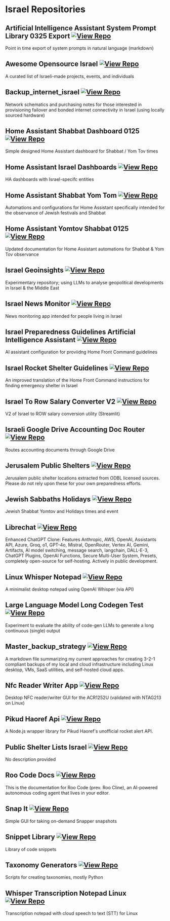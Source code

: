 # Israel Repositories

## Artificial Intelligence Assistant System Prompt Library 0325 Export [![View Repo](https://img.shields.io/badge/view-repo-green)](https://github.com/danielrosehill/AI-Assistant-System-Prompt-Library-0325-Export)
Point in time export of system prompts in natural language (markdown)

## Awesome Opensource Israel [![View Repo](https://img.shields.io/badge/view-repo-green)](https://github.com/danielrosehill/awesome-opensource-israel)
A curated list of Israeli-made projects, events, and individuals

## Backup_internet_israel [![View Repo](https://img.shields.io/badge/view-repo-green)](https://github.com/danielrosehill/backup_internet_israel)
Network schematics and purchasing notes for those interested in provisioning failover and bonded internet connectivity in Israel (using locally sourced hardware)

## Home Assistant Shabbat Dashboard 0125 [![View Repo](https://img.shields.io/badge/view-repo-green)](https://github.com/danielrosehill/HA-Shabbat-Dashboard-0125)
Simple designed Home Assistant dashboard for Shabbat / Yom Tov times

## Home Assistant Israel Dashboards [![View Repo](https://img.shields.io/badge/view-repo-green)](https://github.com/danielrosehill/Home-Assistant-Israel-Dashboards)
HA dashboards with Israel-specifc entities

## Home Assistant Shabbat Yom Tom [![View Repo](https://img.shields.io/badge/view-repo-green)](https://github.com/danielrosehill/Home-Assistant-Shabbat-Yom-Tom)
Automations and configurations for Home Assistant specifically intended for the observance of Jewish festivals and Shabbat

## Home Assistant Yomtov Shabbat 0125 [![View Repo](https://img.shields.io/badge/view-repo-green)](https://github.com/danielrosehill/Home-Assistant-YomTov-Shabbat-0125)
Updated documentation for Home Assistant automations for Shabbat & Yom Tov observance

## Israel Geoinsights [![View Repo](https://img.shields.io/badge/view-repo-green)](https://github.com/danielrosehill/Israel-GeoInsights)
Experimentary repository; using LLMs to analyse geopolitical developments in Israel & the Middle East

## Israel News Monitor [![View Repo](https://img.shields.io/badge/view-repo-green)](https://github.com/danielrosehill/Israel-News-Monitor)
News monitoring app intended for people living in Israel

## Israel Preparedness Guidelines Artificial Intelligence Assistant [![View Repo](https://img.shields.io/badge/view-repo-green)](https://github.com/danielrosehill/Israel-Preparedness-Guidelines-AI-Assistant)
AI assistant configuration for proviidng Home Front Command guidelines

## Israel Rocket Shelter Guidelines [![View Repo](https://img.shields.io/badge/view-repo-green)](https://github.com/danielrosehill/Israel-Rocket-Shelter-Guidelines)
An improved translation of the Home Front Command instructions for finding emergency shelter in Israel

## Israel To Row Salary Converter V2 [![View Repo](https://img.shields.io/badge/view-repo-green)](https://github.com/danielrosehill/Israel-To-ROW-Salary-Converter-V2)
V2 of Israel to ROW salary conversion utility (Streamlit)

## Israeli Google Drive Accounting Doc Router [![View Repo](https://img.shields.io/badge/view-repo-green)](https://github.com/danielrosehill/Israeli-Google-Drive-Accounting-Doc-Router)
Routes accounting documents through Google Drive

## Jerusalem Public Shelters [![View Repo](https://img.shields.io/badge/view-repo-green)](https://github.com/danielrosehill/Jerusalem-Public-Shelters)
Jerusalem public shelter locations extracted from ODBL licensed sources. Please do not rely upon these for your own preparedness efforts.

## Jewish Sabbaths Holidays [![View Repo](https://img.shields.io/badge/view-repo-green)](https://github.com/danielrosehill/Jewish-Sabbaths-Holidays)
Jewish Shabbat Yomtov and Holidays times and event

## Librechat [![View Repo](https://img.shields.io/badge/view-repo-green)](https://github.com/danielrosehill/LibreChat)
Enhanced ChatGPT Clone: Features Anthropic, AWS, OpenAI, Assistants API, Azure, Groq, o1, GPT-4o, Mistral, OpenRouter, Vertex AI, Gemini, Artifacts, AI model switching, message search, langchain, DALL-E-3, ChatGPT Plugins, OpenAI Functions, Secure Multi-User System, Presets, completely open-source for self-hosting. Actively in public development.

## Linux Whisper Notepad [![View Repo](https://img.shields.io/badge/view-repo-green)](https://github.com/danielrosehill/Linux-Whisper-Notepad)
A minimalist desktop notepad using OpenAI Whisper (via API)

## Large Language Model Long Codegen Test [![View Repo](https://img.shields.io/badge/view-repo-green)](https://github.com/danielrosehill/LLM-Long-Codegen-Test)
Experiment to evaluate the ability of code-gen LLMs to generate a long continuous (single) output

## Master_backup_strategy [![View Repo](https://img.shields.io/badge/view-repo-green)](https://github.com/danielrosehill/Master_Backup_Strategy)
A markdown file summarizing my current approaches for creating 3-2-1 compliant backups of my local and cloud infrastructure including Linux desktop, VMs, SaaS utilities, and self-hosted cloud apps.

## Nfc Reader Writer App [![View Repo](https://img.shields.io/badge/view-repo-green)](https://github.com/danielrosehill/NFC-Reader-Writer-App)
Desktop NFC reader/writer GUI for the ACR1252U (validated with NTAG213 on Linux)

## Pikud Haoref Api [![View Repo](https://img.shields.io/badge/view-repo-green)](https://github.com/danielrosehill/pikud-haoref-api)
A Node.js wrapper library for Pikud Haoref's unofficial rocket alert API.

## Public Shelter Lists Israel [![View Repo](https://img.shields.io/badge/view-repo-green)](https://github.com/danielrosehill/Public-Shelter-Lists-Israel)
No description provided

## Roo Code Docs [![View Repo](https://img.shields.io/badge/view-repo-green)](https://github.com/danielrosehill/Roo-Code-Docs)
This is the documentation for Roo Code (prev. Roo Cline), an AI-powered autonomous coding agent that lives in your editor.

## Snap It [![View Repo](https://img.shields.io/badge/view-repo-green)](https://github.com/danielrosehill/Snap-It)
Simple GUI for taking on-demand Snapper snapshots

## Snippet Library [![View Repo](https://img.shields.io/badge/view-repo-green)](https://github.com/danielrosehill/Snippet-Library)
Library of code snippets

## Taxonomy Generators [![View Repo](https://img.shields.io/badge/view-repo-green)](https://github.com/danielrosehill/Taxonomy-Generators)
Scripts for creating taxonomies, mostly Python

## Whisper Transcription Notepad Linux [![View Repo](https://img.shields.io/badge/view-repo-green)](https://github.com/danielrosehill/Whisper-Transcription-Notepad-Linux)
Transcription notepad with cloud speech to text (STT) for Linux


